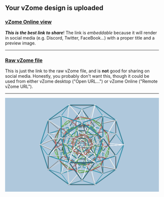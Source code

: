 ## Your vZome design is uploaded

### [vZome Online view][embed]

***This is the best link to share***!  The link is *embeddable* because it will render in social media (e.g. Discord, Twitter, FaceBook...) with a proper title and a preview image.

---

### [Raw vZome file][raw]

This is just the link to the raw vZome file, and is **not** good for
sharing on social media.
Honestly, you probably don't want this, though it could be used from either
vZome desktop ("Open URL...") or vZome Online ("Remote vZome URL").

---

![Image](<Snub-Dodeca-j-Bug.png>)


[embed]: <https://vzome.com/app/embed.py?url=https://raw.githubusercontent.com/John-Kostick/vzome-sharing/main/2021/09/26/10-42-41-Snub-Dodeca-j-Bug/Snub-Dodeca-j-Bug.vZome>
[raw]: <https://raw.githubusercontent.com/John-Kostick/vzome-sharing/main/2021/09/26/10-42-41-Snub-Dodeca-j-Bug/Snub-Dodeca-j-Bug.vZome>
